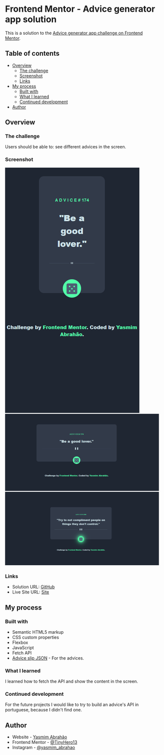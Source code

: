 # Frontend Mentor - Advice generator app solution

This is a solution to the [Advice generator app challenge on Frontend Mentor](https://www.frontendmentor.io/challenges/advice-generator-app-QdUG-13db).

## Table of contents

- [Overview](#overview)
  - [The challenge](#the-challenge)
  - [Screenshot](#screenshot)
  - [Links](#links)
- [My process](#my-process)
  - [Built with](#built-with)
  - [What I learned](#what-i-learned)
  - [Continued development](#continued-development)
- [Author](#author)

## Overview

### The challenge

Users should be able to: see different advices in the screen.


### Screenshot

![](./images/Screenshot1.png)
![](./images/Screenshot2.png)
![](./images/Screenshot3.png)


### Links

- Solution URL: [GitHub](https://github.com/TinyHero13/advice-generator.github.io)
- Live Site URL: [Site](https://your-live-site-url.com)

## My process

### Built with

- Semantic HTML5 markup
- CSS custom properties
- Flexbox
- JavaScript
- Fetch API
- [Advice slip JSON](https://api.adviceslip.com) - For the advices.

### What I learned

I learned how to fetch the API and show the  content in the screen.


### Continued development

For the future projects I would like to try to build an advice's API in portuguese, because I didn't find one.


## Author

- Website - [Yasmim Abrahão](https://www.your-site.com)
- Frontend Mentor - [@TinyHero13](https://www.frontendmentor.io/profile/yourusername)
- Instagram - [@yasmim_abrahao](https://www.twitter.com/yourusername)

